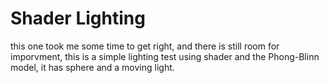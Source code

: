 # Shader Lighting
this one took me some time to get right, and there is still room for imporvment, this is a simple lighting test
using shader and the Phong-Blinn model, it has sphere and a moving light.
